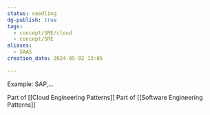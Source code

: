 ```yaml
---
status: seedling
dg-publish: true
tags:
  - concept/SRE/cloud
  - concept/SRE
aliases:
  - SAAS
creation_date: 2024-05-02 13:05

---
```

Example: SAP,...

Part of [[Cloud Engineering Patterns]]
Part of [[Software Engineering Patterns]]
